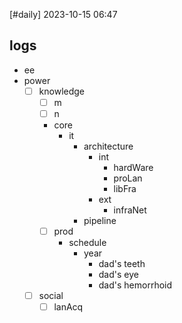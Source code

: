 [#daily]
2023-10-15
06:47
## logs
- ee
- power
	- [ ] knowledge
		- [ ] m
		- [ ] n
		- core
			- it
				- architecture
					- int
						- hardWare
						- proLan
						- libFra
					- ext
						- infraNet
				- pipeline
		- [ ] prod 
			- schedule
				- year
					- dad's teeth
					- dad's eye
					- dad's hemorrhoid
	- [ ] social
		- [ ] lanAcq
